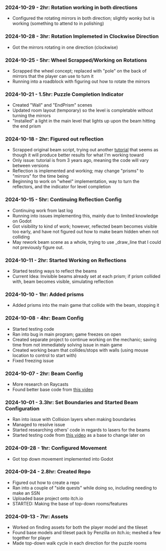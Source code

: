 ### 2024-10-29 - 2hr: Rotation working in both directions
* Configured the rotating mirrors in both direction; slightly wonky but is working (something to attend to in polishing)

### 2024-10-28 - 3hr: Rotation Implemeted in Clockwise Direction
* Got the mirrors rotating in one direction (clockwise)

### 2024-10-25 - 5hr: Wheel Scrapped/Working on Rotations
* Scrapped the wheel concept; replaced with "pole" on the back of mirrors that the player can use to turn it
* Running into a roadblock with figuring out how to rotate the mirrors

### 2024-10-21 - 1.5hr: Puzzle Completion Indicator
* Created "Wall" and "EndPrism" scenes
* Updated room layout (temporary) so the level is completable without turning the mirrors
* "Installed" a light in the main level that lights up upon the beam hitting the end prism
  
### 2024-10-18 - 2hr: Figured out reflection
* Scrapped original beam script, trying out another [tutorial](https://www.youtube.com/watch?v=Mgk5eAvzo8k) that seems as though it will produce better results for what I'm working toward
* Only issue: tutorial is from 3 years ago, meaning the code will vary between versions
* Reflection is implemented and working; may change "prisms" to "mirrors" for the time being
* Beginning to work on "wheel" implementation, way to turn the reflectors, and the indicator for level completion

### 2024-10-15 - 5hr: Continuing Reflection Config
* Continuing work from last log
* Running into issues implementing this, mainly due to limited knowledge on Godot
* Got visibility to kind of work; however, reflected beam becomes visible too early, and have not figured out how to make beam hidden when not colliding
* May rework beam scene as a whole, trying to use _draw_line that I could not previously figure out.

### 2024-10-11 - 2hr: Started Working on Reflections
* Started testing ways to reflect the beams
* Current Idea: Invisible beams already set at each prism; if prism collided with, beam becomes visible, simulating reflection

### 2024-10-10 - 1hr: Added prisms
* Added prisms into the main game that collide with the beam, stopping it

### 2024-10-08 - 4hr: Beam Config
* Started testing code
* Ran into bug in main program; game freezes on open
* Created separate project to continue working on the mechanic; saving time from not immediately solving issue in main game
* Created working beam that collides/stops with walls (using mouse location to control to start with)
* Fixed freezing issue

### 2024-10-07 - 2hr: Beam Config
* More research on Raycasts
* Found better base code from [this video](https://www.youtube.com/watch?v=Hax0ZkIi7fM&t=271s)
  
### 2024-10-01 - 3.3hr: Set Boundaries and Started Beam Configuration
* Ran into issue with Collision layers when making boundaries
* Managed to resolve issue
* Started researching others' code in regards to lasers for the beams
* Started testing code from [this video](https://www.youtube.com/watch?v=CSLh97k8Gus&list=PLdMwc1hRlXvMDzWSmyfzGIcyaSd7BNH-U&index=10&t=15s) as a base to change later on
  
### 2024-09-28 - 1hr: Configured Movement
* Got top down movement implemented into Godot
  
### 2024-09-24 - 2.8hr: Created Repo
* Figured out how to create a repo
* Ran into a couple of "side quests" while doing so, including needing to make an SSN
* Uploaded base project onto itch.io
* STARTED: Making the base of top-down rooms/features

### 2024-09-13 - 7hr: Assets
* Worked on finding assets for both the player model and the tileset
* Found base models and tileset pack by Penzilla on itch.io; meshed a few together for player
* Made top-down walk cycle in each direction for the puzzle rooms
